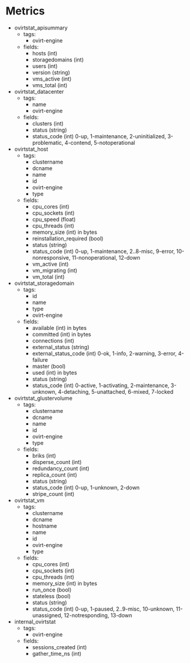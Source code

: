 # Metrics

- ovirtstat_apisummary
  - tags:
    - ovirt-engine
  - fields:
	- hosts (int)
	- storagedomains (int)
	- users (int)
    - version (string)
	- vms_active (int)
	- vms_total (int)
- ovirtstat_datacenter
  - tags:
    - name
    - ovirt-engine
  - fields:
    - clusters (int)
	- status (string)
	- status_code (int) 0-up, 1-maintenance, 2-uninitialized, 3-problematic, 4-contend, 5-notoperational
- ovirtstat_host
  - tags:
    - clustername
    - dcname
    - name
	- id
    - ovirt-engine
	- type
  - fields:
    - cpu_cores (int)
    - cpu_sockets (int)
    - cpu_speed (float)
    - cpu_threads (int)
	- memory_size (int) in bytes
	- reinstallation_required (bool)
	- status (string)
	- status_code (int) 0-up, 1-maintenance, 2..8-misc, 9-error, 10-nonresponsive, 11-nonoperational, 12-down
	- vm_active (int)
	- vm_migrating (int)
	- vm_total (int)
- ovirtstat_storagedomain
  - tags:
	- id
    - name
    - type
    - ovirt-engine
  - fields:
	- available (int) in bytes
	- committed (int) in bytes
	- connections (int)
	- external_status (string)
	- external_status_code (int) 0-ok, 1-info, 2-warning, 3-error, 4-failure
	- master (bool)
	- used (int) in bytes
	- status (string)
	- status_code (int) 0-active, 1-activating, 2-maintenance, 3-unknown, 4-detaching, 5-unattached, 6-mixed, 7-locked
- ovirtstat_glustervolume
  - tags:
    - clustername
    - dcname
    - name
	- id
    - ovirt-engine
	- type
  - fields:
	- briks (int)
	- disperse_count (int)
	- redundancy_count (int)
	- replica_count (int)
	- status (string)
	- status_code (int) 0-up, 1-unknown, 2-down
	- stripe_count (int)
- ovirtstat_vm
  - tags:
    - clustername
    - dcname
    - hostname
    - name
	- id
    - ovirt-engine
	- type
  - fields:
    - cpu_cores (int)
    - cpu_sockets (int)
    - cpu_threads (int)
	- memory_size (int) in bytes
	- run_once (bool)
	- stateless (bool)
	- status (string)
	- status_code (int) 0-up, 1-paused, 2..9-misc, 10-unknown, 11-unassigned, 12-notresponding, 13-down
- internal_ovirtstat
  - tags:
    - ovirt-engine
  - fields:
    - sessions_created (int)
    - gather_time_ns (int)
